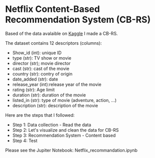 # Netflix  Content-Based Recommendation System (CB-RS)
 
Based of the data avalaible on [Kaggle](https://www.kaggle.com/shivamb/netflix-shows) I made a CB-RS.

The dataset contains 12 descriptors (columns):
- Show_id (int): unique ID
- type (str): TV show or movie
- director (str); movie director
- cast (str): cast of the movie
- country (str): contry of origin
- date_added (str): date 
- release_year (int):release year of the movie
- rating (str): Age limit
- duration (str): duration of the movie
- listed_in (str): type of movie (adventure, action, ...)
- description (str): description of the movie

Here are the steps that I followed:

- Step 1: Data collection - Read the data
- Step 2: Let's visualize and clean the data for CB-RS
- Step 3: Recommendation System - Content based
- Step 4: Test

Please see the Jupiter Notebook: Netflix_recommandation.ipynb

